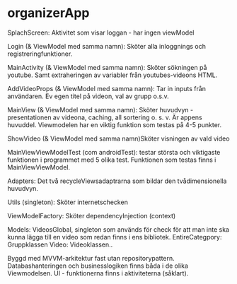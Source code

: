 # organizerApp

SplachScreen: Aktivitet som visar loggan - har ingen viewModel

Login (& ViewModel med samma namn): Sköter alla inloggnings och registreringfunktioner. 

MainActivity (& ViewModel med samma namn): Sköter sökningen på youtube. Samt extraheringen av variabler från youtubes-videons HTML.

AddVideoProps (& ViewModel med samma namn): Tar in inputs från användaren. Ev egen titel på videon, val av grupp o.s.v. 

MainView (& ViewModel med samma namn): Sköter huvudvyn - presentationen av videona, caching, all sortering o. s. v. Är appens huvuddel. Viewmodelen har en viktig funktion
som testas på 4-5 punkter. 

ShowVideo (& ViewModel med samma namn)Sköter visningen av vald video

MainViewViewModelTest (com androidTest): testar största och viktigaste funktionen i programmet med 5 olika test. Funktionen som testas finns i MainViewViewModel.

Adapters: Det två recycleViewsadaptrarna som bildar den tvådimensionella huvudvyn.

Utils (singleton): Sköter internetschecken

ViewModelFactory: Sköter dependencyInjection (context)

Models: VideosGlobal, singleton som används för check för att man inte ska kunna lägga till en video som redan finns i ens bibliotek. 
          EntireCategpory: Gruppklassen
          Video: Videoklassen..



Byggd med MVVM-arkitektur fast utan repositorypattern. Databashanteringen och businesslogiken finns båda i de olika Viewmodelsen. UI - funktionerna finns i aktiviteterna (såklart).
